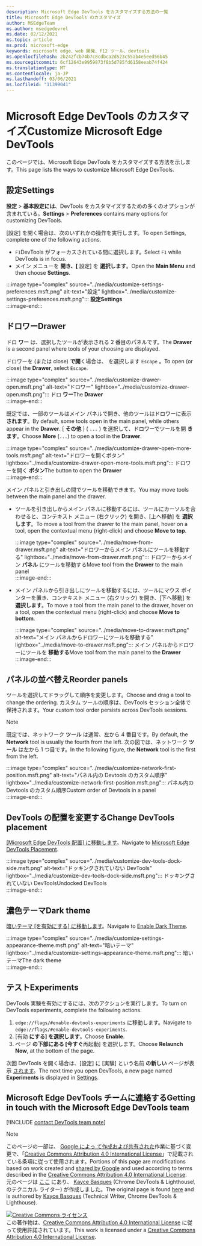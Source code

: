 ```yaml
---
description: Microsoft Edge DevTools をカスタマイズする方法の一覧
title: Microsoft Edge DevTools のカスタマイズ
author: MSEdgeTeam
ms.author: msedgedevrel
ms.date: 02/12/2021
ms.topic: article
ms.prod: microsoft-edge
keywords: microsoft edge、web 開発、f12 ツール、devtools
ms.openlocfilehash: 2b242fcb74b7c8cdbca2d523c55ab4e5eed56b45
ms.sourcegitcommit: 6cf12643e9959873f8b5d785fd6158eeab74f424
ms.translationtype: MT
ms.contentlocale: ja-JP
ms.lasthandoff: 03/06/2021
ms.locfileid: "11399041"
---
```

<!-- Copyright Kayce Basques 

   Licensed under the Apache License, Version 2.0 (the "License");
   you may not use this file except in compliance with the License.
   You may obtain a copy of the License at

       https://www.apache.org/licenses/LICENSE-2.0

   Unless required by applicable law or agreed to in writing, software
   distributed under the License is distributed on an "AS IS" BASIS,
   WITHOUT WARRANTIES OR CONDITIONS OF ANY KIND, either express or implied.
   See the License for the specific language governing permissions and
   limitations under the License.  -->

# <a name="customize-microsoft-edge-devtools"></a><span data-ttu-id="7719c-104">Microsoft Edge DevTools のカスタマイズ</span><span class="sxs-lookup"><span data-stu-id="7719c-104">Customize Microsoft Edge DevTools</span></span>  

<span data-ttu-id="7719c-105">このページでは、Microsoft Edge DevTools をカスタマイズする方法を示します。</span><span class="sxs-lookup"><span data-stu-id="7719c-105">This page lists the ways to customize Microsoft Edge DevTools.</span></span>  

## <a name="settings"></a><span data-ttu-id="7719c-106">設定</span><span class="sxs-lookup"><span data-stu-id="7719c-106">Settings</span></span>  

<span data-ttu-id="7719c-107">**設定**  > **基本設定には**、DevTools をカスタマイズするための多くのオプションが含まれている。</span><span class="sxs-lookup"><span data-stu-id="7719c-107">**Settings** > **Preferences** contains many options for customizing DevTools.</span></span>  

<span data-ttu-id="7719c-108">[設定] を開く場合は、次のいずれかの操作を実行します。</span><span class="sxs-lookup"><span data-stu-id="7719c-108">To open Settings, complete one of the following actions.</span></span>  

*   <span data-ttu-id="7719c-109">`F1`DevTools がフォーカスされている間に選択します。</span><span class="sxs-lookup"><span data-stu-id="7719c-109">Select `F1` while DevTools is in focus.</span></span>  
*   <span data-ttu-id="7719c-110">メイン メニューを **開き、[** 設定] を **選択します**。</span><span class="sxs-lookup"><span data-stu-id="7719c-110">Open the **Main Menu** and then choose **Settings**.</span></span>  
    
:::image type="complex" source="../media/customize-settings-preferences.msft.png" alt-text="設定" lightbox="../media/customize-settings-preferences.msft.png":::
   **<span data-ttu-id="7719c-112">設定</span><span class="sxs-lookup"><span data-stu-id="7719c-112">Settings</span></span>**  
:::image-end:::  

## <a name="drawer"></a><span data-ttu-id="7719c-113">ドロワー</span><span class="sxs-lookup"><span data-stu-id="7719c-113">Drawer</span></span>  

<span data-ttu-id="7719c-114">ドロ **ワー** は、選択したツールが表示される 2 番目のパネルです。</span><span class="sxs-lookup"><span data-stu-id="7719c-114">The **Drawer** is a second panel where tools of your choosing are displayed.</span></span>  

<span data-ttu-id="7719c-115">ドロワーを \(または close\) **で開**く場合は、 を選択します `Escape` 。</span><span class="sxs-lookup"><span data-stu-id="7719c-115">To open \(or close\) the **Drawer**, select `Escape`.</span></span>  

:::image type="complex" source="../media/customize-drawer-open.msft.png" alt-text="ドロワー" lightbox="../media/customize-drawer-open.msft.png":::
   <span data-ttu-id="7719c-117">ドロ **ワー**</span><span class="sxs-lookup"><span data-stu-id="7719c-117">The **Drawer**</span></span>  
:::image-end:::  

<span data-ttu-id="7719c-118">既定では、一部のツールはメイン パネルで開き、他のツールはドロワーに表示 **されます**。</span><span class="sxs-lookup"><span data-stu-id="7719c-118">By default, some tools open in the main panel, while others appear in the **Drawer**.</span></span>  <span data-ttu-id="7719c-119">[ **その他** ] \( `...` \) を選択して、ドロワーでツールを開 **きます**。</span><span class="sxs-lookup"><span data-stu-id="7719c-119">Choose **More** \(`...`\) to open a tool in the **Drawer**.</span></span>  

:::image type="complex" source="../media/customize-drawer-open-more-tools.msft.png" alt-text="ドロワーを開くボタン" lightbox="../media/customize-drawer-open-more-tools.msft.png":::
   <span data-ttu-id="7719c-121">ドロワーを開く **ボタン**</span><span class="sxs-lookup"><span data-stu-id="7719c-121">The button to open the **Drawer**</span></span>  
:::image-end:::  

<span data-ttu-id="7719c-122">メイン パネルと引き出しの間でツールを移動できます。</span><span class="sxs-lookup"><span data-stu-id="7719c-122">You may move tools between the main panel and the drawer.</span></span>  

*   <span data-ttu-id="7719c-123">ツールを引き出しからメイン パネルに移動するには、ツールにカーソルを合わせると、コンテキスト メニュー \(右クリック\) を開き、[上へ移動] を **選択します**。</span><span class="sxs-lookup"><span data-stu-id="7719c-123">To move a tool from the drawer to the main panel, hover on a tool, open the contextual menu \(right-click\) and choose **Move to top**.</span></span>  
    
    :::image type="complex" source="../media/move-from-drawer.msft.png" alt-text="ドロワーからメイン パネルにツールを移動する" lightbox="../media/move-from-drawer.msft.png":::
       <span data-ttu-id="7719c-125">ドロワーからメイン **パネル** にツールを移動する</span><span class="sxs-lookup"><span data-stu-id="7719c-125">Move tool from the **Drawer** to the main panel</span></span>  
    :::image-end:::  
    
*   <span data-ttu-id="7719c-126">メイン パネルから引き出しにツールを移動するには、ツールにマウス ポインターを置き、コンテキスト メニュー \(右クリック\) を開き、[下へ移動] を **選択します**。</span><span class="sxs-lookup"><span data-stu-id="7719c-126">To move a tool from the main panel to the drawer, hover on a tool, open the contextual menu \(right-click\) and choose **Move to bottom**.</span></span>  
    
    :::image type="complex" source="../media/move-to-drawer.msft.png" alt-text="メイン パネルからドロワーにツールを移動する" lightbox="../media/move-to-drawer.msft.png":::
       <span data-ttu-id="7719c-128">メイン パネルからドロワーにツールを **移動する**</span><span class="sxs-lookup"><span data-stu-id="7719c-128">Move tool from the main panel to the **Drawer**</span></span>
    :::image-end:::  
    

## <a name="reorder-panels"></a><span data-ttu-id="7719c-129">パネルの並べ替え</span><span class="sxs-lookup"><span data-stu-id="7719c-129">Reorder panels</span></span>  

<span data-ttu-id="7719c-130">ツールを選択してドラッグして順序を変更します。</span><span class="sxs-lookup"><span data-stu-id="7719c-130">Choose and drag a tool to change the ordering.</span></span>  <span data-ttu-id="7719c-131">カスタム ツールの順序は、DevTools セッション全体で保持されます。</span><span class="sxs-lookup"><span data-stu-id="7719c-131">Your custom tool order persists across DevTools sessions.</span></span>  

> [!NOTE]
> <span data-ttu-id="7719c-132">既定では、ネットワーク **ツール** は通常、左から 4 番目です。</span><span class="sxs-lookup"><span data-stu-id="7719c-132">By default, the **Network** tool is usually the fourth from the left.</span></span>  <span data-ttu-id="7719c-133">次の図では、ネットワーク **ツール** は左から 1 つ目です。</span><span class="sxs-lookup"><span data-stu-id="7719c-133">In the following figure, the **Network** tool is the first from the left.</span></span>  

:::image type="complex" source="../media/customize-network-first-position.msft.png" alt-text="パネル内の Devtools のカスタム順序" lightbox="../media/customize-network-first-position.msft.png":::
   <span data-ttu-id="7719c-135">パネル内の Devtools のカスタム順序</span><span class="sxs-lookup"><span data-stu-id="7719c-135">Custom order of Devtools in a panel</span></span>  
:::image-end:::  

## <a name="change-devtools-placement"></a><span data-ttu-id="7719c-136">DevTools の配置を変更する</span><span class="sxs-lookup"><span data-stu-id="7719c-136">Change DevTools placement</span></span>  

<span data-ttu-id="7719c-137">[[Microsoft Edge DevTools 配置] に移動します][DevToolsPlacement]。</span><span class="sxs-lookup"><span data-stu-id="7719c-137">Navigate to [Microsoft Edge DevTools Placement][DevToolsPlacement].</span></span>  

:::image type="complex" source="../media/customize-dev-tools-dock-side.msft.png" alt-text="ドッキングされていない DevTools" lightbox="../media/customize-dev-tools-dock-side.msft.png":::
   <span data-ttu-id="7719c-139">ドッキングされていない DevTools</span><span class="sxs-lookup"><span data-stu-id="7719c-139">Undocked DevTools</span></span>  
:::image-end:::  

## <a name="dark-theme"></a><span data-ttu-id="7719c-140">濃色テーマ</span><span class="sxs-lookup"><span data-stu-id="7719c-140">Dark theme</span></span>  

<span data-ttu-id="7719c-141">[暗いテーマ [を有効にする] に移動します][DarkTheme]。</span><span class="sxs-lookup"><span data-stu-id="7719c-141">Navigate to [Enable Dark Theme][DarkTheme].</span></span>  

:::image type="complex" source="../media/customize-settings-appearance-theme.msft.png" alt-text="暗いテーマ" lightbox="../media/customize-settings-appearance-theme.msft.png":::
   <span data-ttu-id="7719c-143">暗いテーマ</span><span class="sxs-lookup"><span data-stu-id="7719c-143">The dark theme</span></span>  
:::image-end:::  

## <a name="experiments"></a><span data-ttu-id="7719c-144">テスト</span><span class="sxs-lookup"><span data-stu-id="7719c-144">Experiments</span></span>  

<span data-ttu-id="7719c-145">DevTools 実験を有効にするには、次のアクションを実行します。</span><span class="sxs-lookup"><span data-stu-id="7719c-145">To turn on DevTools experiments, complete the following actions.</span></span>  

1.  <span data-ttu-id="7719c-146">`edge://flags/#enable-devtools-experiments` に移動します。</span><span class="sxs-lookup"><span data-stu-id="7719c-146">Navigate to `edge://flags/#enable-devtools-experiments`.</span></span>  
1.  <span data-ttu-id="7719c-147">[有効 **にする] を選択します**。</span><span class="sxs-lookup"><span data-stu-id="7719c-147">Choose **Enable**.</span></span>  
1.  <span data-ttu-id="7719c-148">ページ **の下部にある [今すぐ**再起動] を選択します。</span><span class="sxs-lookup"><span data-stu-id="7719c-148">Choose **Relaunch Now**, at the bottom of the page.</span></span>  

<span data-ttu-id="7719c-149">次回 DevTools を開く場合は、[設定] に [実験] という名前 **の新しい** ページが表示 [されます](#settings)。</span><span class="sxs-lookup"><span data-stu-id="7719c-149">The next time you open DevTools, a new page named **Experiments** is displayed in [Settings](#settings).</span></span>  

## <a name="getting-in-touch-with-the-microsoft-edge-devtools-team"></a><span data-ttu-id="7719c-150">Microsoft Edge DevTools チームに連絡する</span><span class="sxs-lookup"><span data-stu-id="7719c-150">Getting in touch with the Microsoft Edge DevTools team</span></span>  

[!INCLUDE [contact DevTools team note](../includes/contact-devtools-team-note.md)]  

<!-- image links -->  

[ImageMoreIcon]: ../media/more-icon.msft.png  

<!-- links -->  

[DevToolsPlacement]: ./placement.md "Microsoft Edge DevTools の配置を変更 | Microsoft Docs"  
[DarkTheme]: ./dark-theme.md "Microsoft Edge DevTools サーバーで暗いテーマを有効|Microsoft Docs"  

> [!NOTE]
> <span data-ttu-id="7719c-153">このページの一部は、 [Google によっ て作成および共有された][GoogleSitePolicies]作業に基づく変更で、「[Creative Commons Attribution 4.0 International License][CCA4IL]」で記載されている条項に従って使用されます。</span><span class="sxs-lookup"><span data-stu-id="7719c-153">Portions of this page are modifications based on work created and [shared by Google][GoogleSitePolicies] and used according to terms described in the [Creative Commons Attribution 4.0 International License][CCA4IL].</span></span>  
> <span data-ttu-id="7719c-154">元のページは [ここ](https://developers.google.com/web/tools/chrome-devtools/customize/index) にあり、 [Kayce Basques][KayceBasques] \(Chrome DevTools \& Lighthouse\ のテクニカル ライター) が作成しました。</span><span class="sxs-lookup"><span data-stu-id="7719c-154">The original page is found [here](https://developers.google.com/web/tools/chrome-devtools/customize/index) and is authored by [Kayce Basques][KayceBasques] \(Technical Writer, Chrome DevTools \& Lighthouse\).</span></span>  

[![Creative Commons ライセンス][CCby4Image]][CCA4IL]  
<span data-ttu-id="7719c-156">この著作物は、[Creative Commons Attribution 4.0 International License][CCA4IL] に従って使用許諾されています。</span><span class="sxs-lookup"><span data-stu-id="7719c-156">This work is licensed under a [Creative Commons Attribution 4.0 International License][CCA4IL].</span></span>  

[CCA4IL]: https://creativecommons.org/licenses/by/4.0  
[CCby4Image]: https://i.creativecommons.org/l/by/4.0/88x31.png  
[GoogleSitePolicies]: https://developers.google.com/terms/site-policies  
[KayceBasques]: https://developers.google.com/web/resources/contributors/kaycebasques  
